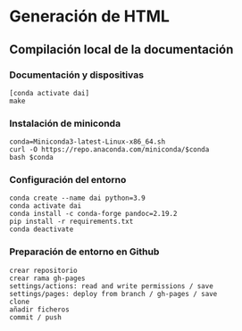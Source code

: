 
# Generación de HTML

## Compilación local de la documentación

### Documentación y dispositivas

    [conda activate dai]
    make

### Instalación de miniconda

    conda=Miniconda3-latest-Linux-x86_64.sh 
    curl -O https://repo.anaconda.com/miniconda/$conda
    bash $conda

### Configuración del entorno

    conda create --name dai python=3.9
    conda activate dai
    conda install -c conda-forge pandoc=2.19.2
    pip install -r requirements.txt
    conda deactivate

### Preparación de entorno en Github

    crear repositorio
    crear rama gh-pages
    settings/actions: read and write permissions / save
    settings/pages: deploy from branch / gh-pages / save
    clone
    añadir ficheros
    commit / push
